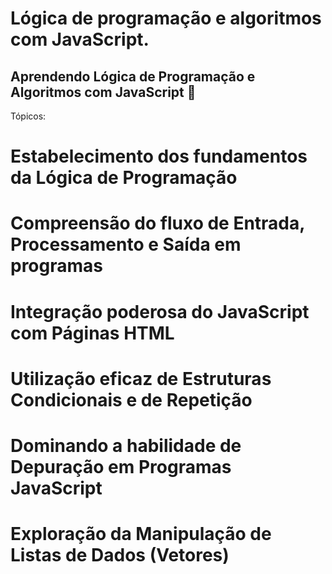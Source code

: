 # Lógica de programação e algoritmos com JavaScript.

## Aprendendo Lógica de Programação e Algoritmos com JavaScript 🚀

Tópicos:

# Estabelecimento dos fundamentos da Lógica de Programação
# Compreensão do fluxo de Entrada, Processamento e Saída em programas
# Integração poderosa do JavaScript com Páginas HTML
# Utilização eficaz de Estruturas Condicionais e de Repetição
# Dominando a habilidade de Depuração em Programas JavaScript
# Exploração da Manipulação de Listas de Dados (Vetores)
